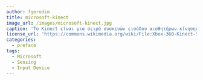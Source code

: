 ```yaml
---
author: fgerodim
title: microsoft-kinect
image_url: /images/microsoft-kinect.jpg
caption: 'Το Kinect είναι μια σειρά συσκευών εισόδου αισθητήρων κίνησης που κατασκευάζτηκε από τη Microsoft. Αρχικά, το Kinect αναπτύχθηκε ως αξεσουάρ παιχνιδιών για τις κονσόλες παιχνιδιών Xbox 360 και Xbox One και για υπολογιστές με Microsoft Windows. Επιτρέπει στους χρήστες να ελέγχουν και να αλληλεπιδρούν με την κονσόλα / υπολογιστή τους χωρίς την ανάγκη για ελεγκτή παιχνιδιών, μέσω ενός φυσικού περιβάλλοντος χρήστη που χρησιμοποιεί χειρονομίες και προφορικές εντολές.'
license_url: 'https://commons.wikimedia.org/wiki/File:Xbox-360-Kinect-Standalone.png'
categories:
  - preface
tags:
  - Microsoft
  - Sensing
  - Input Device
---
```

